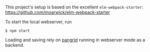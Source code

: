 This project's setup is based on the excellent `elm-webpack-starter`: https://github.com/moarwick/elm-webpack-starter

To start the local webserver, run
````
$ npm start
````

Loading and saving rely on [pangrid](https://github.com/martindemello/pangrid) running in webserver mode as a backend.
